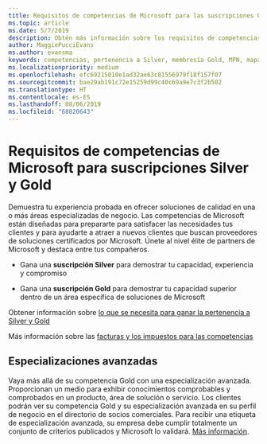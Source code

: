 ```yaml
---
title: Requisitos de competencias de Microsoft para las suscripciones Gold y Silver | Centro de partners
ms.topic: article
ms.date: 5/7/2019
description: Obtén más información sobre los requisitos de competencias para conseguir los niveles de suscripción Silver y Gold.
author: MaggiePucciEvans
ms.author: evansma
keywords: competencias, pertenencia a Silver, membresía Gold, MPN, mapas, conocimiento, Microsoft Partner Network, pertenencia a la red, especializaciones avanzadas
ms.localizationpriority: medium
ms.openlocfilehash: efc69215010e1ad32ae63c81556979f18f157f07
ms.sourcegitcommit: bae29ab191c72e15259d99c40c69a9e7c3f2b502
ms.translationtype: HT
ms.contentlocale: es-ES
ms.lasthandoff: 08/06/2019
ms.locfileid: "68820643"
---
```

# <a name="microsoft-competency-requirements-for-gold-and-silver-membership"></a>Requisitos de competencias de Microsoft para suscripciones Silver y Gold


Demuestra tu experiencia probada en ofrecer soluciones de calidad en una o más áreas especializadas de negocio. Las competencias de Microsoft están diseñadas para prepararte para satisfacer las necesidades tus clientes y para ayudarte a atraer a nuevos clientes que buscan proveedores de soluciones certificados por Microsoft. Únete al nivel élite de partners de Microsoft y destaca entre tus compañeros.

- Gana una **suscripción Silver** para demostrar tu capacidad, experiencia y compromiso

- Gana una **suscripción Gold** para demostrar tu capacidad superior dentro de un área específica de soluciones de Microsoft

Obtener información sobre [lo que se necesita para ganar la pertenencia a Silver y Gold](https://partner.microsoft.com/membership/competencies)

Más información sobre las [facturas y los impuestos para las competencias](mpn-view-print-maps-invoice.md)

## <a name="advanced-specializations"></a>Especializaciones avanzadas

Vaya más allá de su competencia Gold con una especialización avanzada. Proporcionan un medio para exhibir conocimientos comprobables y comprobados en un producto, área de solución o servicio. Los clientes podrán ver su competencia Gold y su especialización avanzada en su perfil de negocio en el directorio de socios comerciales. Para recibir una etiqueta de especialización avanzada, su empresa debe cumplir totalmente un conjunto de criterios publicados y Microsoft lo validará. [Más información](https://partner.microsoft.com/membership/competencies#tab-content-2). 
